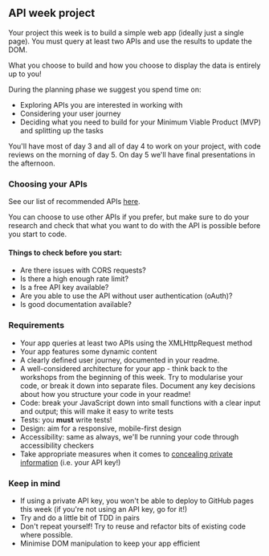 ## API week project

Your project this week is to build a simple web app (ideally just a single page). You must query at least two APIs and use the results to update the DOM.

What you choose to build and how you choose to display the data is entirely up to you!

During the planning phase we suggest you spend time on:

* Exploring APIs you are interested in working with
* Considering your user journey
* Deciding what you need to build for your Minimum Viable Product (MVP) and splitting up the tasks

You'll have most of day 3 and all of day 4 to work on your project, with code reviews on the morning of day 5. On day 5 we'll have final presentations in the afternoon.


### Choosing your APIs

See our list of recommended APIs [here](./recommended-apis.md).

You can choose to use other APIs if you prefer, but make sure to do your research and check that what you want to do with the API is possible before you start to code.

#### Things to check before you start:
* Are there issues with CORS requests?
* Is there a high enough rate limit?
* Is a free API key available?
* Are you able to use the API without user authentication (oAuth)?
* Is good documentation available?


### Requirements

* Your app queries at least two APIs using the XMLHttpRequest method
* Your app features some dynamic content
* A clearly defined user journey, documented in your readme.
* A well-considered architecture for your app - think back to the workshops from the beginning of this week. Try to modularise your code, or break it down into separate files. Document any key decisions about how you structure your code in your readme!
* Code: break your JavaScript down into small functions with a clear input and output; this will make it easy to write tests
* Tests: you **must** write tests!
* Design: aim for a responsive, mobile-first design
* Accessibility: same as always, we'll be running your code through accessibility checkers
* Take appropriate measures when it comes to [concealing private information](https://gist.github.com/derzorngottes/3b57edc1f996dddcab25) (i.e. your API key!)

### Keep in mind

* If using a private API key, you won't be able to deploy to GitHub pages this week (if you're not using an API key, go for it!)
* Try and do a little bit of TDD in pairs
* Don't repeat yourself! Try to reuse and refactor bits of existing code where possible.
* Minimise DOM manipulation to keep your app efficient
